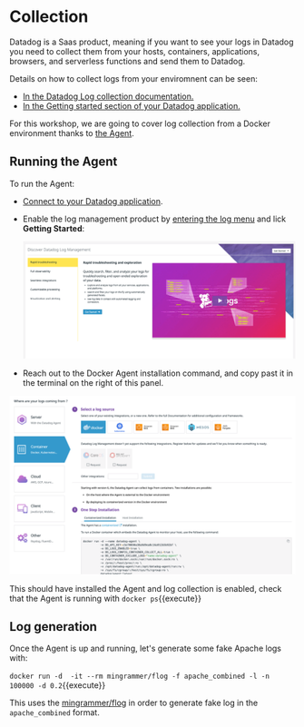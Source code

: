 # Collection

Datadog is a Saas product, meaning if you want to see your logs in Datadog you need to collect them from your hosts, containers, applications, browsers, and serverless functions and send them to Datadog.

Details on how to collect logs from your enviromnent can be seen:

* [In the Datadog Log collection documentation.](https://docs.datadoghq.com/logs/log_collection/?tab=http)
* [In the Getting started section of your Datadog application.](https://app.datadoghq.com/logs/onboarding)

For this workshop, we are going to cover log collection from a Docker environment thanks to [the Agent](https://docs.datadoghq.com/agent/).

## Running the Agent

To run the Agent:

* [Connect to your Datadog application](https://app.datadoghq.com).
* Enable the log management product by [entering the log menu](https://app.datadoghq.com/logs/activation) and lick **Getting Started**:

    ![log enable](https://raw.githubusercontent.com/l0k0ms/workshops/master/log-workshop-4/images/log-enable.png)

* Reach out to the Docker Agent installation command, and copy past it in the terminal on the right of this panel.

![log getting started](https://raw.githubusercontent.com/l0k0ms/workshops/master/log-workshop-4/images/logs-gs.png)

This should have installed the Agent and log collection is enabled, check that the Agent is running with `docker ps`{{execute}}

## Log generation

Once the Agent is up and running, let's generate some fake Apache logs with:

`docker run -d  -it --rm mingrammer/flog -f apache_combined -l -n 100000 -d 0.2`{{execute}}

This uses the [mingrammer/flog](https://github.com/mingrammer/flog) in order to generate fake log in the `apache_combined` format.
